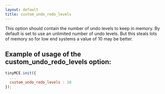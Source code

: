 ```yaml
---
layout: default
title: custom_undo_redo_levels
---
```


This option should contain the number of undo levels to keep in memory. By default is set to use an unlimited number of undo levels. But this steals lots of memory so for low end systems a value of 10 may be better.

## Example of usage of the custom_undo_redo_levels option:

```js
tinyMCE.init({
  ...
  custom_undo_redo_levels : 10
});
```
